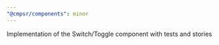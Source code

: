 ```yaml
---
"@cmpsr/components": minor
---
```


Implementation of the Switch/Toggle component with tests and stories
